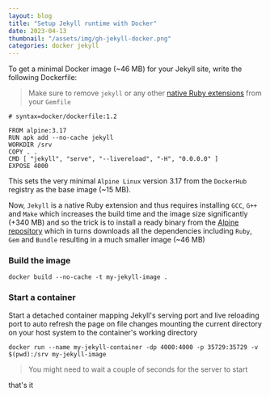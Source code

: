 ```yaml
---
layout: blog
title: "Setup Jekyll runtime with Docker"
date: 2023-04-13
thumbnail: "/assets/img/gh-jekyll-docker.png"
categories: docker jekyll
---
```

To get a minimal Docker image (~46 MB) for your Jekyll site, write the following Dockerfile:

> Make sure to remove `jekyll` or any other [native Ruby extensions](https://guides.rubygems.org/gems-with-extensions/) from your `Gemfile`

```docker
# syntax=docker/dockerfile:1.2

FROM alpine:3.17
RUN apk add --no-cache jekyll
WORKDIR /srv
COPY . .
CMD [ "jekyll", "serve", "--livereload", "-H", "0.0.0.0" ]
EXPOSE 4000
```

This sets the very minimal `Alpine Linux` version 3.17 from the `DockerHub` registry as the base image (~15 MB).

Now, `Jekyll` is a native Ruby extension and thus requires installing `GCC`, `G++` and `Make` which increases the build time and the image size significantly (+340 MB) and so the trick is to install a ready binary from the [Alpine repository](https://pkgs.alpinelinux.org/package/edge/community/x86/jekyll) which in turns downloads all the dependencies including `Ruby`, `Gem` and `Bundle` resulting in a much smaller image (~46 MB)

### Build the image
```shell
docker build --no-cache -t my-jekyll-image .
```
### Start a container
Start a detached container mapping Jekyll's serving port and live reloading port to auto refresh the page on file changes mounting the current directory on your host system to the container's working directory
```shell
docker run --name my-jekyll-container -dp 4000:4000 -p 35729:35729 -v $(pwd):/srv my-jekyll-image
```
> You might need to wait a couple of seconds for the server to start

that's it